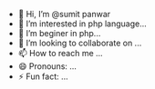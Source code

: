 - 👋 Hi, I’m @sumit panwar
- 👀 I’m interested in php language...
- 🌱 I’m beginer in php...
- 💞️ I’m looking to collaborate on ...
- 📫 How to reach me ...
- 😄 Pronouns: ...
- ⚡ Fun fact: ...

<!---
sumit842panwar/sumit842panwar is a ✨ special ✨ repository because its `README.md` (this file) appears on your GitHub profile.
You can click the Preview link to take a look at your changes.
--->
